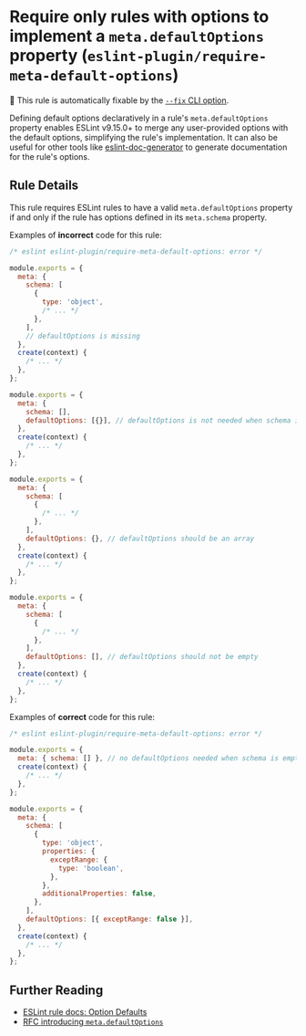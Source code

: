 # Require only rules with options to implement a `meta.defaultOptions` property (`eslint-plugin/require-meta-default-options`)

🔧 This rule is automatically fixable by the [`--fix` CLI option](https://eslint.org/docs/latest/user-guide/command-line-interface#--fix).

<!-- end auto-generated rule header -->

Defining default options declaratively in a rule's `meta.defaultOptions` property enables ESLint v9.15.0+ to merge any user-provided options with the default options, simplifying the rule's implementation. It can also be useful for other tools like [eslint-doc-generator](https://github.com/bmish/eslint-doc-generator) to generate documentation for the rule's options.

## Rule Details

This rule requires ESLint rules to have a valid `meta.defaultOptions` property if and only if the rule has options defined in its `meta.schema` property.

Examples of **incorrect** code for this rule:

```js
/* eslint eslint-plugin/require-meta-default-options: error */

module.exports = {
  meta: {
    schema: [
      {
        type: 'object',
        /* ... */
      },
    ],
    // defaultOptions is missing
  },
  create(context) {
    /* ... */
  },
};

module.exports = {
  meta: {
    schema: [],
    defaultOptions: [{}], // defaultOptions is not needed when schema is empty
  },
  create(context) {
    /* ... */
  },
};

module.exports = {
  meta: {
    schema: [
      {
        /* ... */
      },
    ],
    defaultOptions: {}, // defaultOptions should be an array
  },
  create(context) {
    /* ... */
  },
};

module.exports = {
  meta: {
    schema: [
      {
        /* ... */
      },
    ],
    defaultOptions: [], // defaultOptions should not be empty
  },
  create(context) {
    /* ... */
  },
};
```

Examples of **correct** code for this rule:

```js
/* eslint eslint-plugin/require-meta-default-options: error */

module.exports = {
  meta: { schema: [] }, // no defaultOptions needed when schema is empty
  create(context) {
    /* ... */
  },
};

module.exports = {
  meta: {
    schema: [
      {
        type: 'object',
        properties: {
          exceptRange: {
            type: 'boolean',
          },
        },
        additionalProperties: false,
      },
    ],
    defaultOptions: [{ exceptRange: false }],
  },
  create(context) {
    /* ... */
  },
};
```

## Further Reading

- [ESLint rule docs: Option Defaults](https://eslint.org/docs/latest/extend/custom-rules#option-defaults)
- [RFC introducing `meta.defaultOptions`](https://github.com/eslint/rfcs/blob/main/designs/2023-rule-options-defaults/README.md)
